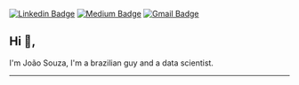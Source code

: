 [![Linkedin Badge](https://img.shields.io/badge/-João_Souza-blue?style=flat-square&logo=Linkedin&logoColor=white&link=https://www.linkedin.com/in/joaonsouza/)](https://www.linkedin.com/in/joaonsouza/) [![Medium Badge](https://img.shields.io/badge/-@joaoantoniu-black?style=flat-square&labelColor=000000&logo=Medium&link=https://medium.com/@joaoantoniu/)](https://medium.com/@joaoantoniu/) [![Gmail Badge](https://img.shields.io/badge/-joaoantoniu@gmail.com-c14438?style=flat-square&logo=Gmail&logoColor=white&link=mailto:joaoantoniu@gmail.com)](mailto:joaoantoniu@gmail.com)

## Hi 👋, 
I'm João Souza, I'm a brazilian guy and a data scientist. 

---
